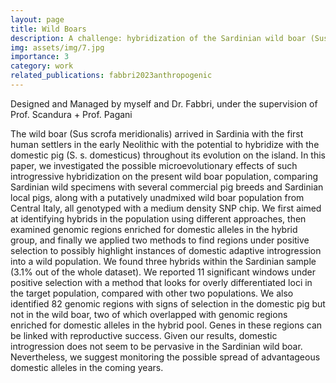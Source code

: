 ```yaml
---
layout: page
title: Wild Boars
description: A challenge: hybridization of the Sardinian wild boar (Sus scrofa meridionalis)
img: assets/img/7.jpg
importance: 3
category: work
related_publications: fabbri2023anthropogenic
---
```


Designed and Managed by myself and Dr. Fabbri, under the supervision of Prof. Scandura + Prof. Pagani

The wild boar (Sus scrofa meridionalis) arrived in Sardinia with the first human settlers in the early Neolithic with the potential to hybridize with the domestic pig (S. s. domesticus) throughout its evolution on the island. In this paper, we investigated the possible microevolutionary effects of such introgressive hybridization on the present wild boar population, comparing Sardinian wild specimens with several commercial pig breeds and Sardinian local pigs, along with a putatively unadmixed wild boar population from Central Italy, all genotyped with a medium density SNP chip. We first aimed at identifying hybrids in the population using different approaches, then examined genomic regions enriched for domestic alleles in the hybrid group, and finally we applied two methods to find regions under positive selection to possibly highlight instances of domestic adaptive introgression into a wild population. We found three hybrids within the Sardinian sample (3.1% out of the whole dataset). We reported 11 significant windows under positive selection with a method that looks for overly differentiated loci in the target population, compared with other two populations. We also identified 82 genomic regions with signs of selection in the domestic pig but not in the wild boar, two of which overlapped with genomic regions enriched for domestic alleles in the hybrid pool. Genes in these regions can be linked with reproductive success. Given our results, domestic introgression does not seem to be pervasive in the Sardinian wild boar. Nevertheless, we suggest monitoring the possible spread of advantageous domestic alleles in the coming years. 
